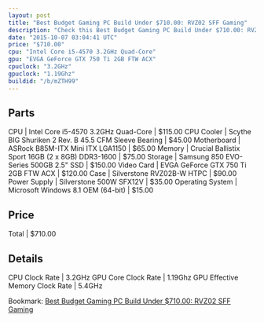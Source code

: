 ```yaml
---
layout: post
title: "Best Budget Gaming PC Build Under $710.00: RVZ02 SFF Gaming"
description: "Check this Best Budget Gaming PC Build Under $710.00: RVZ02 SFF Gaming. CPU: Intel Core i5-4570 3.2GHz Quad-Core, CPU Cooler: Scythe BIG Shuriken 2 Rev. B 45.5 CFM Sleeve "
date: "2015-10-07 03:04:41 UTC"
price: "$710.00"
cpu: "Intel Core i5-4570 3.2GHz Quad-Core"
gpu: "EVGA GeForce GTX 750 Ti 2GB FTW ACX"
cpuclock: "3.2GHz"
gpuclock: "1.19Ghz"
buildid: "/b/mZTH99"
---
```


## Parts

CPU | Intel Core i5-4570 3.2GHz Quad-Core | $115.00
CPU Cooler | Scythe BIG Shuriken 2 Rev. B 45.5 CFM Sleeve Bearing | $45.00
Motherboard | ASRock B85M-ITX Mini ITX LGA1150 | $65.00
Memory | Crucial Ballistix Sport 16GB (2 x 8GB) DDR3-1600 | $75.00
Storage | Samsung 850 EVO-Series 500GB 2.5" SSD | $150.00
Video Card | EVGA GeForce GTX 750 Ti 2GB FTW ACX | $120.00
Case | Silverstone RVZ02B-W HTPC | $90.00
Power Supply | Silverstone 500W SFX12V | $35.00
Operating System | Microsoft Windows 8.1 OEM (64-bit) | $15.00

## Price

Total | $710.00

## Details

CPU Clock Rate | 3.2GHz
GPU Core Clock Rate | 1.19Ghz
GPU Effective Memory Clock Rate | 5.4GHz

Bookmark: [Best Budget Gaming PC Build Under $710.00: RVZ02 SFF Gaming](http://pcbuilders.github.io/2015/10/07/best-budget-gaming-pc-build-under-710-dollars-dot-00-rvz02-sff-gaming/)
